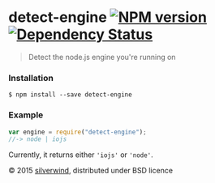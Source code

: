 # detect-engine [![NPM version](https://img.shields.io/npm/v/detect-engine.svg?style=flat)](https://www.npmjs.org/package/detect-engine) [![Dependency Status](http://img.shields.io/david/silverwind/detect-engine.svg?style=flat)](https://david-dm.org/silverwind/detect-engine)
> Detect the node.js engine you're running on

### Installation
```
$ npm install --save detect-engine
```
### Example
```js
var engine = require("detect-engine");
//-> node | iojs
```

Currently, it returns either `'iojs'` or `'node'`.

© 2015 [silverwind](https://github.com/silverwind), distributed under BSD licence
